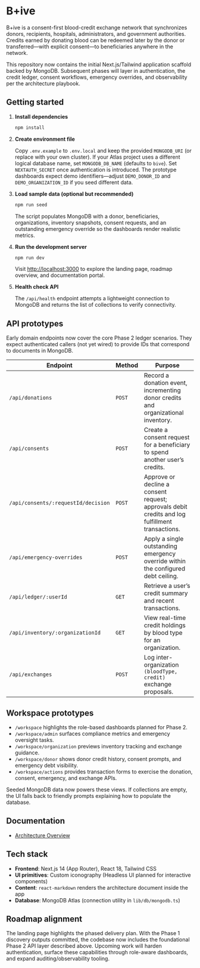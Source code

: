# B+ive

B+ive is a consent-first blood-credit exchange network that synchronizes donors, recipients, hospitals, administrators, and government authorities. Credits earned by donating blood can be redeemed later by the donor or transferred—with explicit consent—to beneficiaries anywhere in the network.

This repository now contains the initial Next.js/Tailwind application scaffold backed by MongoDB. Subsequent phases will layer in authentication, the credit ledger, consent workflows, emergency overrides, and observability per the architecture playbook.

## Getting started

1. **Install dependencies**

   ```bash
   npm install
   ```

2. **Create environment file**

   Copy `.env.example` to `.env.local` and keep the provided `MONGODB_URI` (or replace with your own cluster). If your Atlas project uses a different logical database name, set `MONGODB_DB_NAME` (defaults to `bive`). Set `NEXTAUTH_SECRET` once authentication is introduced.
   The prototype dashboards expect demo identifiers—adjust `DEMO_DONOR_ID` and `DEMO_ORGANIZATION_ID` if you seed different data.

3. **Load sample data (optional but recommended)**

   ```bash
   npm run seed
   ```

   The script populates MongoDB with a donor, beneficiaries, organizations, inventory snapshots, consent requests, and an outstanding emergency override so the dashboards render realistic metrics.

4. **Run the development server**

   ```bash
   npm run dev
   ```

   Visit [http://localhost:3000](http://localhost:3000) to explore the landing page, roadmap overview, and documentation portal.

5. **Health check API**

   The `/api/health` endpoint attempts a lightweight connection to MongoDB and returns the list of collections to verify connectivity.

## API prototypes

Early domain endpoints now cover the core Phase 2 ledger scenarios. They expect authenticated callers (not yet wired) to provide IDs that correspond to documents in MongoDB.

| Endpoint | Method | Purpose |
| --- | --- | --- |
| `/api/donations` | `POST` | Record a donation event, incrementing donor credits and organizational inventory. |
| `/api/consents` | `POST` | Create a consent request for a beneficiary to spend another user’s credits. |
| `/api/consents/:requestId/decision` | `POST` | Approve or decline a consent request; approvals debit credits and log fulfillment transactions. |
| `/api/emergency-overrides` | `POST` | Apply a single outstanding emergency override within the configured debt ceiling. |
| `/api/ledger/:userId` | `GET` | Retrieve a user’s credit summary and recent transactions. |
| `/api/inventory/:organizationId` | `GET` | View real-time credit holdings by blood type for an organization. |
| `/api/exchanges` | `POST` | Log inter-organization `(bloodType, credit)` exchange proposals. |

## Workspace prototypes

- `/workspace` highlights the role-based dashboards planned for Phase 2.
- `/workspace/admin` surfaces compliance metrics and emergency oversight tasks.
- `/workspace/organization` previews inventory tracking and exchange guidance.
- `/workspace/donor` shows donor credit history, consent prompts, and emergency debt visibility.
- `/workspace/actions` provides transaction forms to exercise the donation, consent, emergency, and exchange APIs.

Seeded MongoDB data now powers these views. If collections are empty, the UI falls back to friendly prompts explaining how to populate the database.

## Documentation

- [Architecture Overview](docs/architecture.md)

## Tech stack

- **Frontend**: Next.js 14 (App Router), React 18, Tailwind CSS
- **UI primitives**: Custom iconography (Headless UI planned for interactive components)
- **Content**: `react-markdown` renders the architecture document inside the app
- **Database**: MongoDB Atlas (connection utility in `lib/db/mongodb.ts`)

## Roadmap alignment

The landing page highlights the phased delivery plan. With the Phase 1 discovery outputs committed, the codebase now includes the foundational Phase 2 API layer described above. Upcoming work will harden authentication, surface these capabilities through role-aware dashboards, and expand auditing/observability tooling.

